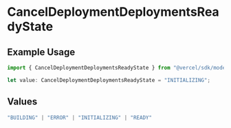 # CancelDeploymentDeploymentsReadyState

## Example Usage

```typescript
import { CancelDeploymentDeploymentsReadyState } from "@vercel/sdk/models/canceldeploymentop.js";

let value: CancelDeploymentDeploymentsReadyState = "INITIALIZING";
```

## Values

```typescript
"BUILDING" | "ERROR" | "INITIALIZING" | "READY"
```